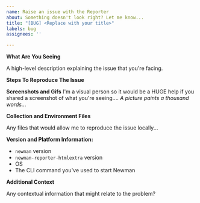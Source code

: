 ```yaml
---
name: Raise an issue with the Reporter
about: Something doesn't look right? Let me know...
title: "[BUG] <Replace with your title>"
labels: bug
assignees: ''

---
```


<!--
This is the _basic_ information that I require, in order to help with the issue - If you either delete this template or fail to fill in the sections...I'm just going to end up asking you for it anyway... 
-->

**What Are You Seeing**

A high-level description explaining the issue that you're facing. 

**Steps To Reproduce The Issue**

**Screenshots and Gifs**
I'm a visual person so it would be a HUGE help if you shared a screenshot of what you're seeing....
_A picture paints a thousand words..._

**Collection and Environment Files**

Any files that would allow me to reproduce the issue locally...

**Version and Platform Information:**
 - `newman` version 
 - `newman-reporter-htmlextra` version
 - OS 
 - The CLI command you've used to start Newman

**Additional Context**

Any contextual information that might relate to the problem?
